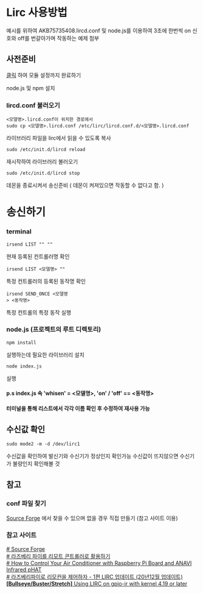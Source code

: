  # Lirc 사용방법

예시를 위하여 AKB75735408.lircd.conf 및 node.js를 이용하여 3초에 한번씩 on 신호와 off를 번갈아가며 작동하는 예제 첨부

## 사전준비

[클릭](https://blog.aliencube.org/ko/2020/08/12/turning-raspberry-pi-into-remote-controller/) 하여 모듈 설정까지 완료하기

node.js 및 npm 설치


### lircd.conf 불러오기

    <모델명>.lircd.conf이 위치한 경로에서
    sudo cp <모델명>.lircd.conf /etc/lirc/lircd.conf.d/<모델명>.lircd.conf
라이브러리 파일을 lirc에서 읽을 수 있도록 복사

    sudo /etc/init.d/lircd reload
재시작하여 라이브러리 불러오기

    sudo /etc/init.d/lircd stop
데몬을 종료시켜서 송신준비 ( 데몬이 켜져있으면 작동할 수 없다고 함. )
# 송신하기

### terminal
    irsend LIST "" ""
   현재 등록된 컨트롤러명 확인
	   

    irsend LIST <모델명> ""
  특정 컨트롤러의 등록된 동작명 확인
  

    irsend SEND_ONCE <모델명
    > <동작명>
   특정 컨트롤의 특정 동작 실행

### node.js (프로젝트의 루트 디렉토리)

    npm install
   실행하는데 필요한 라이브러리 설치
   

    node index.js
   실행

#### p.s index.js 속 'whisen' = \<모델명>, 'on' / 'off' == \<동작명>
#### 터미널을 통해 리스트에서 각각 이름 확인 후 수정하여 재사용 가능 
## 수신값 확인

    sudo mode2 -m -d /dev/lirc1
   수신값을 확인하여 발신기와 수신기가 정상인지 확인가능
   수신값이 뜨지않으면 수신기가 불량인지 확인해볼 것



## 참고
### conf 파일 찾기
[Source Forge](http://lirc-remotes.sourceforge.net/remotes-table.html) 에서 찾을 수 있으며 없을 경우 직접 만들기 (참고 사이트 이용)

### 참고 사이트
[# Source Forge](http://lirc-remotes.sourceforge.net/remotes-table.html) <br>
[# 라즈베리 파이를 리모트 콘트롤러로 활용하기](https://blog.aliencube.org/ko/2020/08/12/turning-raspberry-pi-into-remote-controller/) <br>
[# How to Control Your Air Conditioner with Raspberry Pi Board and ANAVI Infrared pHAT](https://www.cnx-software.com/2017/03/12/how-to-control-your-air-conditioner-with-raspberry-pi-board-and-anavi-infrared-phat/) <br>
[# 라즈베리파이로 리모컨을 제어하자 - 1편 LIRC 업데이트 (20년12월 업데이트)](https://blog.daum.net/p00q/180) <br>
[  **\[Bullseye/Buster/Stretch\]** Using LIRC on gpio-ir with kernel 4.19 or later](https://www.raspberrypi.org/forums/viewtopic.php?f=28&t=235256) <br>
